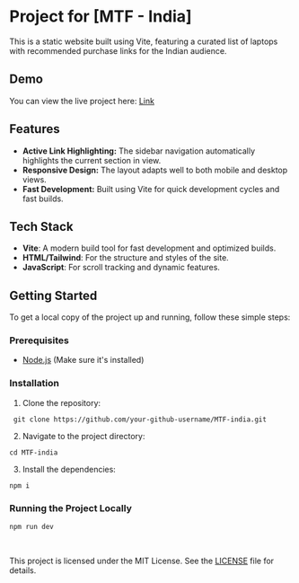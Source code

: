 # Project for [MTF - India]

This is a static website built using Vite, featuring a curated list of laptops with recommended purchase links for the Indian audience.

## Demo

You can view the live project here: [Link](https://shubxdoc.github.io/MTF-india/)

## Features

- **Active Link Highlighting:** The sidebar navigation automatically highlights the current section in view.
- **Responsive Design:** The layout adapts well to both mobile and desktop views.
- **Fast Development:** Built using Vite for quick development cycles and fast builds.

## Tech Stack

- **Vite**: A modern build tool for fast development and optimized builds.
- **HTML/Tailwind**: For the structure and styles of the site.
- **JavaScript**: For scroll tracking and dynamic features.

## Getting Started

To get a local copy of the project up and running, follow these simple steps:

### Prerequisites

- [Node.js](https://nodejs.org/) (Make sure it's installed)

### Installation

1. Clone the repository:

```
 git clone https://github.com/your-github-username/MTF-india.git
```

2. Navigate to the project directory:

```
cd MTF-india
```

3. Install the dependencies:

```
npm i
```

### Running the Project Locally

```
npm run dev
```

<br>

This project is licensed under the MIT License. See the [LICENSE]() file for details.

